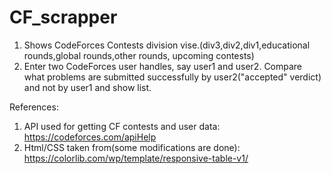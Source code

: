 # CF_scrapper
1) Shows CodeForces Contests division vise.(div3,div2,div1,educational rounds,global rounds,other rounds, upcoming contests)
2) Enter two CodeForces user handles, say user1 and user2. Compare what problems are submitted successfully by user2("accepted" verdict) and not by user1 
and show list. 

References:
1) API used for getting CF contests and user data: https://codeforces.com/apiHelp
2) Html/CSS taken from(some modifications are done): https://colorlib.com/wp/template/responsive-table-v1/
